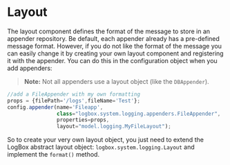 # Layout

The layout component defines the format of the message to store in an appender repository. Be default, each appender already has a pre-defined message format. However, if you do not like the format of the message you can easily change it by creating your own layout component and registering it with the appender. You can do this in the configuration object when you add appenders:

> **Note:** Not all appenders use a layout object (like the `DBAppender`).

```javascript
//add a FileAppender with my own formatting
props = {filePath='/logs',fileName='Test'};
config.appender(name='Fileapp',
			    class="logbox.system.logging.appenders.FileAppender",
				properties=props,
			    layout="model.logging.MyFileLayout");

```

So to create your very own layout object, you just need to extend the LogBox abstract layout object: `logbox.system.logging.Layout` and implement the `format()` method.
